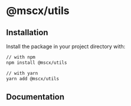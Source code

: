 # @mscx/utils


## Installation

Install the package in your project directory with:

```sh
// with npm
npm install @mscx/utils

// with yarn
yarn add @mscx/utils
```

## Documentation
